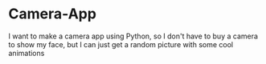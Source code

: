 # Camera-App
I want to make a camera app using Python, so I don't have to buy a camera to show my face, but I can just get a random picture with some cool animations
